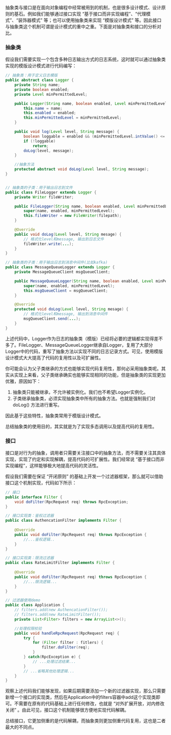 抽象类与接口是在面向对象编程中经常被用到的机制，也是很多设计模式、设计原则的基石。例如我们能够通过接口实现 “基于接口而非实现编程”、“代理模式”、“装饰器模式” 等；也可以使用抽象类来实现 “模版设计模式” 等。因此接口与抽象类这个机制可谓是设计模式的重中之重。下面是对抽象类和接口的分析对比。



### 抽象类

假设我们需要实现一个包含多种日志输出方式的日志系统，这时就可以通过抽象类实现的模版设计模式进行代码编写：

```java
// 抽象类：用于定义日志模版
public abstract class Logger {
    private String name;
    private boolean enabled;
    private Level minPermittedLevel;

    public Logger(String name, boolean enabled, Level minPermittedLevel) {
        this.name = name;
        this.enabled = enabled;
        this.minPermittedLevel = minPermittedLevel;
    }

    public void log(Level level, String message) {
        boolean loggable = enabled && (minPermittedLevel.intValue() <= level.intValue());
        if (!loggable) 
            return;
        doLog(level, message);
    }

    //抽象方法
    protected abstract void doLog(Level level, String message);
}


// 抽象类的子类：用于输出日志到文件
public class FileLogger extends Logger {
    private Writer fileWriter;

    public FileLogger(String name, boolean enabled, Level minPermittedLevel, String filepath) {
        super(name, enabled, minPermittedLevel);
        this.fileWriter = new FileWriter(filepath); 
    }

    @Override
    public void doLog(Level level, String mesage) {
        // 格式化level和message, 输出到日志文件
        fileWriter.write(...);
    }
}

// 抽象类的子类：用于输出日志到消息中间件(比如kafka)
public class MessageQueueLogger extends Logger {
    private MessageQueueClient msgQueueClient;

    public MessageQueueLogger(String name, boolean enabled, Level minPermittedLevel, MessageQueueClient msgQueueClient) {
        super(name, enabled, minPermittedLevel);
        this.msgQueueClient = msgQueueClient;
    }

    @Override
    protected void doLog(Level level, String mesage) {
        // 格式化level和message, 输出到消息中间件
        msgQueueClient.send(...);
    }
}
```

上述代码中，Logger作为日志的抽象类（模版）已经将必要的逻辑都实现得差不多了。FileLogger、MessageQueueLogger继承自Logger，复用了大部分Logger中的代码，重写了抽象方法以实现不同的日志记录方式。可见，使用模版设计模式大大提高了代码的复用性以及可扩展性。

你可能会认为父子类继承的方式也能够实现代码复用性，那何必采用抽象类呢。其实从实现上来看，父子类继承确实也能够实现相同的功能，但是抽象类的实现更加优雅，原因如下：

1. 抽象类只能被继承，不允许被实例化。我们也不希望Logger实例化。
3. 子类继承抽象类，必须实现抽象类中所有的抽象方法。也就是强制我们对 doLog() 方法进行重写。

因此基于这些特性，抽象类常用于模版设计模式。

总结抽象类的使用目的，其实就是为了实现多态调用以及提高代码的复用性。



### 接口

接口是对行为的抽象，调用者只需要关注接口中的抽象方法，而不需要关注其具体实现，实现了约定和实现解耦，提高代码的可扩展性。我们经常说 “基于接口而非实现编程”，这样能够极大地提高代码的灵活性。

假设我们需要在保证 “开闭原则” 的基础上开发一个过滤器框架，那么就可以借助接口这个机制实现，代码如下所示：

```java
// 接口
public interface Filter {
    void doFilter(RpcRequest req) throws RpcException;
}

// 接口实现类：鉴权过滤器
public class AuthencationFilter implements Filter {
    
    @Override
    public void doFilter(RpcRequest req) throws RpcException {
        //...鉴权逻辑..
    }
}

// 接口实现类：限流过滤器
public class RateLimitFilter implements Filter {
    
    @Override
    public void doFilter(RpcRequest req) throws RpcException {
        //...限流逻辑...
    }
}

// 过滤器使用demo
public class Application {
    // filters.add(new AuthencationFilter());
    // filters.add(new RateLimitFilter());
    private List<Filter> filters = new ArrayList<>();

    //处理权限校验
    public void handleRpcRequest(RpcRequest req) {
        try {
            for (Filter filter : fitlers) {
                filter.doFilter(req);
            }
        } catch(RpcException e) {
            // ...处理过滤结果...
        }
        // ...省略其他处理逻辑...
    }
}
```

观察上述代码我们能够发现，如果后期需要添加一个新的过滤器实现，那么只需要新增一个接口的实现类，然后在Application中的filters容器中add这个实现类即可。不需要在原有的代码基础上进行任何修改，也就是 “对外扩展开放，对内修改关闭” 。由此可见，接口这个机制能够很方便地实现代码解耦。

总结接口，它更加侧重的是代码解耦，而抽象类则更加侧重代码复用，这也是二者最大的不同点。





